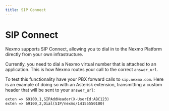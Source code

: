 ```yaml
---
title: SIP Connect
---
```


# SIP Connect

Nexmo supports SIP Connect, allowing you to dial in to the Nexmo Platform directly from your own infrastructure.

Currently, you need to dial a Nexmo virtual number that is attached to an application. This is how Nexmo routes your call to the correct `answer_url`.

To test this functionality have your PBX forward calls to `sip.nexmo.com`. Here is an example of doing so with an Asterisk extension, transmitting a custom header that will be sent to your `answer_url`:

```
exten => 69100,1,SIPAddHeader(X-UserId:ABC123)
exten => 69100,2,Dial(SIP/nexmo/14155550100)
```
